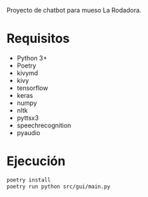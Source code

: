 Proyecto de chatbot para mueso La Rodadora.

# Requisitos
- Python 3+
- Poetry
- kivymd
- kivy
- tensorflow
- keras
- numpy
- nltk
- pyttsx3
- speechrecognition
- pyaudio

# Ejecución

```bash
poetry install
poetry run python src/gui/main.py
```
